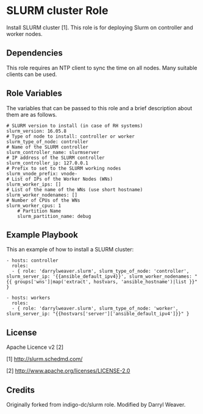 SLURM cluster Role 
=======================

Install SLURM cluster [1]. This role is for deploying Slurm on controller and worker nodes.

Dependencies
------------

This role requires an NTP client to sync the time on all nodes.  Many suitable clients can be used.

Role Variables
--------------

The variables that can be passed to this role and a brief description about them are as follows.

	# SLURM version to install (in case of RH systems)
	slurm_version: 16.05.8
	# Type of node to install: controller or worker
	slurm_type_of_node: controller
	# Name of the SLURM controller
	slurm_controller_name: slurmserver
	# IP address of the SLURM controller
	slurm_controller_ip: 127.0.0.1
	# Prefix to set to the SLURM working nodes
	slurm_vnode_prefix: vnode-
	# List of IPs of the Worker Nodes (WNs)
	slurm_worker_ips: []
	# List of the name of the WNs (use short hostname)
	slurm_worker_nodenames: []
	# Number of CPUs of the WNs
	slurm_worker_cpus: 1
        # Partition Name
        slurm_partition_name: debug

Example Playbook
----------------

This an example of how to install a SLURM cluster:

    - hosts: controller
      roles:
      - { role: 'darrylweaver.slurm', slurm_type_of_node: 'controller', slurm_server_ip: '{{ansible_default_ipv4}}', slurm_worker_nodenames: "{{ groups['wns']|map('extract', hostvars, 'ansible_hostname')|list }}" }

    - hosts: workers
      roles:
      - { role: 'darrylweaver.slurm', slurm_type_of_node: 'worker', slurm_server_ip: "{{hostvars['server']['ansible_default_ipv4']}}" }

License
-------

Apache Licence v2 [2]

[1] http://slurm.schedmd.com/

[2] http://www.apache.org/licenses/LICENSE-2.0

Credits
-------

Originally forked from indigo-dc/slurm role.
Modified by Darryl Weaver.

